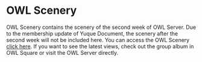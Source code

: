 # OWL Scenery

OWL Scenery contains the scenery of the second week of OWL Server. Due to the membership update of Yuque Document, the scenery after the second week will not be included here. You can access the OWL Scenery [click here](https://www.yuque.com/kupars/scenery). If you want to see the latest views, check out the group album in OWL Square or visit the OWL Server directly.